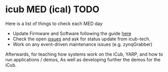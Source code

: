 # icub MED (ical) TODO

Here is a list of things to check each MED day

- Update Firmware and Software following the guide [here](https://github.com/event-driven-robotics/event-driven-robotics.github.io/blob/master/resources/firmwareUpdateREADME.md)
- Check the open [issues](https://github.com/robotology/icub-tech-support/issues?q=is%3Aissue+is%3Aopen+label%3AiCubGenova02+) and ask for status update from icub-tech.
- Work on any event-driven maintenance issues (e.g. zynqGrabber)

Afterwards, for teaching how systems work on the iCub, YARP, and how to run applications / demos, As well as developing further the demos for the iCub.
